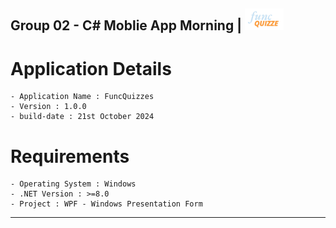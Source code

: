 ## Group 02 - C# Moblie App Morning | <img src="FuncQuizzes/assets/images/FuncQuizzes_primary.png" alt="marina.jpg" style="height: 35px;"/>

# Application Details
    - Application Name : FuncQuizzes
    - Version : 1.0.0
    - build-date : 21st October 2024

# Requirements 
    - Operating System : Windows
    - .NET Version : >=8.0
    - Project : WPF - Windows Presentation Form

---------------------------------------------------------------------------------------------------------------------------------------------------------------------------------
